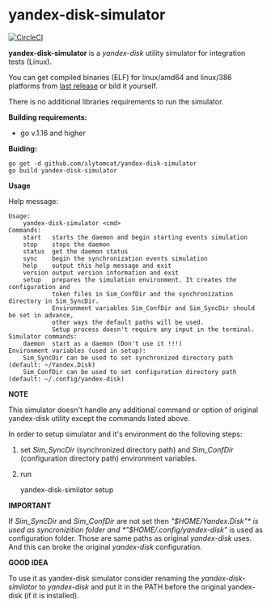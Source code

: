 # yandex-disk-simulator
[![CircleCI](https://circleci.com/gh/slytomcat/yandex-disk-simulator.svg?style=svg)](https://circleci.com/gh/slytomcat/yandex-disk-simulator)

**yandex-disk-simulator** is a *yandex-disk* utility simulator for integration tests (Linux).

You can get compiled binaries (ELF) for linux/amd64 and linux/386 platforms from [last release](https://github.com/slytomcat/yandex-disk-simulator/releases/latest) or bild it yourself.

There is no additional libraries requirements to run the simulator.

**Building requirements:** 
 - go v.1.16 and higher

**Buiding:**

    go get -d github.com/slytomcat/yandex-disk-simulator
    go build yandex-disk-simulator

**Usage**

Help message:

    Usage:
        yandex-disk-simulator <cmd>
    Commands:
        start   starts the daemon and begin starting events simulation
        stop    stops the daemon
        status  get the daemon status
        sync    begin the synchronization events simulation
        help    output this help message and exit
        version output version information and exit
        setup   prepares the simulation environment. It creates the configuration and 
                token files in Sim_ConfDir and the synchronization directory in Sim_SyncDir.
                Environment variables Sim_ConfDir and Sim_SyncDir should be set in advance, 
                other ways the default paths will be used.
                Setup process doesn't require any input in the terminal.
    Simulator commands:
        daemon	start as a daemon (Don't use it !!!)
    Environment variables (used in setup):
        Sim_SyncDir	can be used to set synchronized directory path (default: ~/Yandex.Disk)
        Sim_ConfDir	can be used to set configuration directory path (default: ~/.config/yandex-disk)

**NOTE**

This simulator doesn't handle any additional command or option of original yandex-disk utility except the commands listed above.

In order to setup simulator and it's environment do the folloving steps:
1. set *Sim_SyncDir* (synchronized directory path) and *Sim_ConfDir* (configuration directory path) environment variables.
2. run

    yandex-disk-similator setup

**IMPORTANT**

If *Sim_SyncDir* and *Sim_ConfDir* are not set then *"$HOME/Yandex.Disk"* is used as syncronizition folder and *"$HOME/.config/yandex-disk"* is used as configuration folder. Those are same paths as original *yandex-disk* uses. And this can broke the original *yandex-disk* configuration.

**GOOD IDEA**

To use it as yandex-disk simulator consider renaming the *yandex-disk-similator* to *yandex-disk* and put it in the PATH before the original yandex-disk (if it is installed).
